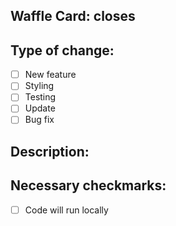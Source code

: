 ## Waffle Card: closes #

## Type of change:
- [ ] New feature
- [ ] Styling
- [ ] Testing
- [ ] Update
- [ ] Bug fix

## Description:

## Necessary checkmarks:
- [ ] Code will run locally
